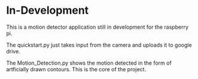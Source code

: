 # In-Development

This is a motion detector application still in development for the raspberry pi.

The quickstart.py just takes input from the camera and uploads it to google drive.

The Motion_Detection.py shows the motion detected in the form of artficially drawn contours. This is the core of the project.
